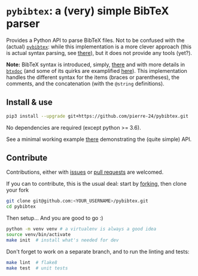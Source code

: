 # `pybibtex`: a (very) simple BibTeX parser

Provides a Python API to parse BibTeX files.
Not to be confused with the (actual) [`pybibtex`](https://github.com/rasbt/pybibtex): while this implementation is a more clever approach (this is actual syntax parsing, see [there](./pybibtex/parser.py)), but it does not provide any tools (yet?).

**Note:** BibTeX syntax is introduced, simply, [there](https://www.bibtex.com/g/bibtex-format/) and with more details in [`btxdoc`](https://www.ctan.org/tex-archive/biblio/bibtex/contrib/doc/) (and some of its quirks are examplified [here](http://artis.imag.fr/~Xavier.Decoret/resources/xdkbibtex/bibtex_summary.html)).
This implementation handles the different syntax for the items (braces or parentheses), the comments, and the concatenation (with the `@string` definitions).


## Install & use

```bash
pip3 install --upgrade git+https://github.com/pierre-24/pybibtex.git
```

No dependencies are required (except python >= 3.6).

See a minimal working example [there](example.py) demonstrating the (quite simple) API.

## Contribute

Contributions, either with [issues](https://github.com/pierre-24/pybibtex/issues) or [pull requests](https://github.com/pierre-24/pybibtex/pulls) are welcomed.

If you can to contribute, this is the usual deal: 
start by [forking](https://guides.github.com/activities/forking/), then clone your fork

```bash
git clone git@github.com:<YOUR_USERNAME>/pybibtex.git
cd pybibtex
```

Then setup... And you are good to go :)

```bash
python -m venv venv # a virtualenv is always a good idea
source venv/bin/activate
make init  # install what's needed for dev
```

Don't forget to work on a separate branch, and to run the linting and tests:

```bash
make lint  # flake8
make test  # unit tests
```